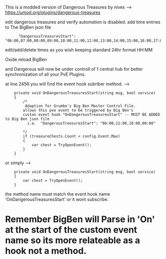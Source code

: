 This is a modded version of Dangerous Treasures by nivex --> https://umod.org/plugins/dangerous-treasures

edit dangerous treasures and verify automation is disabled.
add time entries to The BigBen json file

          "DangerousTreasuresStart": "06:00,07:00,08:00,09:00,10:00,11:00,12:00,13:00,14:00,15:00,16:00,17:00,18:00"


edit/add/delete times as you wish keeping standard 24hr format HH:MM

Oxide.reload BigBen

and Dangerous will now be under controll of 1 central hub for better synchronization of all your PvE Plugins.


at line 2456 you will find the event hook subriber method. -->

        private void OnDangerousTreasuresStart(string msg, bool service)
        {
            /*
             Adaption for Grumbo'z Big Ben Master Control File.
            allows this pve event to be triggered by Big Ben's
            custon event hook "OnDangerousTreasuresStart" -- MUST BE ADDED to Big Ben json file
              i.e.  "DangerousTreasuresStart": "06:00,12:00,18:00,00:00"

            */
            if (treasureChests.Count < config.Event.Max)
            {
                var chest = TryOpenEvent();
            }
        }
or simply -->

        private void OnDangerousTreasuresStart(string msg, bool service)
        {
            var chest = TryOpenEvent();
        }

the method name must match the event hook name 'OnDangerousTreasuresStart' or it wont subscribe.


# Remember BigBen will Parse in 'On' at the start of the custom event name so its more relateable as a hook not a method.
